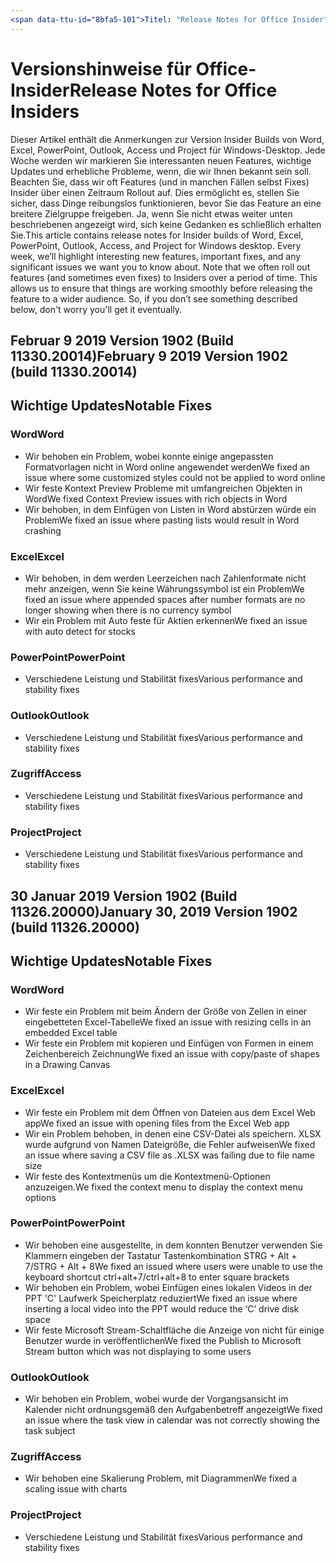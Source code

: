 ```yaml
---
<span data-ttu-id="8bfa5-101">Titel: "Release Notes for Office Insider" ms.author: Andrewmo Autor: Mikho Manager: Andrewmo ms.date: 2/11/2019 ms.audience: Win32 Fast ms.topic: Verweisen auf ms.service: Office 365 proplus Localization_priority: kritische ms.collection: RelNotes_ProPlus Beschreibung: "enthält Insider Fast Benutzergruppe mit der aktuellen Liste der wichtigsten neuen Features, Updates oder bekannte Probleme</span><span class="sxs-lookup"><span data-stu-id="8bfa5-101">title: "Release Notes for Office Insiders" ms.author: andrewmo author: mikho manager: andrewmo ms.date: 2/11/2019 ms.audience: Win32 Fast ms.topic: reference ms.service: o365-proplus- localization_priority: Critical ms.collection: RelNotes_ProPlus description: "Provides Insiders Fast audience with the latest list of key new features, fixes or known issues</span></span>
---
```


# <a name="release-notes-for-office-insiders"></a><span data-ttu-id="8bfa5-102">Versionshinweise für Office-Insider</span><span class="sxs-lookup"><span data-stu-id="8bfa5-102">Release Notes for Office Insiders</span></span>

<span data-ttu-id="8bfa5-p101">Dieser Artikel enthält die Anmerkungen zur Version Insider Builds von Word, Excel, PowerPoint, Outlook, Access und Project für Windows-Desktop. Jede Woche werden wir markieren Sie interessanten neuen Features, wichtige Updates und erhebliche Probleme, wenn, die wir Ihnen bekannt sein soll. Beachten Sie, dass wir oft Features (und in manchen Fällen selbst Fixes) Insider über einen Zeitraum Rollout auf. Dies ermöglicht es, stellen Sie sicher, dass Dinge reibungslos funktionieren, bevor Sie das Feature an eine breitere Zielgruppe freigeben. Ja, wenn Sie nicht etwas weiter unten beschriebenen angezeigt wird, sich keine Gedanken es schließlich erhalten Sie.</span><span class="sxs-lookup"><span data-stu-id="8bfa5-p101">This article contains release notes for Insider builds of Word, Excel, PowerPoint, Outlook, Access, and Project for Windows desktop. Every week, we’ll highlight interesting new features, important fixes, and any significant issues we want you to know about. Note that we often roll out features (and sometimes even fixes) to Insiders over a period of time. This allows us to ensure that things are working smoothly before releasing the feature to a wider audience. So, if you don’t see something described below, don't worry you'll get it eventually.</span></span>  

## <a name="february-9-2019-version-1902-build-1133020014"></a><span data-ttu-id="8bfa5-108">Februar 9 2019 Version 1902 (Build 11330.20014)</span><span class="sxs-lookup"><span data-stu-id="8bfa5-108">February 9 2019 Version 1902 (build 11330.20014)</span></span>


## <a name="notable-fixes"></a><span data-ttu-id="8bfa5-109">Wichtige Updates</span><span class="sxs-lookup"><span data-stu-id="8bfa5-109">Notable Fixes</span></span>

### <a name="word"></a><span data-ttu-id="8bfa5-110">Word</span><span class="sxs-lookup"><span data-stu-id="8bfa5-110">Word</span></span> 
- <span data-ttu-id="8bfa5-111">Wir behoben ein Problem, wobei konnte einige angepassten Formatvorlagen nicht in Word online angewendet werden</span><span class="sxs-lookup"><span data-stu-id="8bfa5-111">We fixed an issue where some customized styles could not be applied to word online</span></span>
- <span data-ttu-id="8bfa5-112">Wir feste Kontext Preview Probleme mit umfangreichen Objekten in Word</span><span class="sxs-lookup"><span data-stu-id="8bfa5-112">We fixed Context Preview issues with rich objects in Word</span></span>
- <span data-ttu-id="8bfa5-113">Wir behoben, in dem Einfügen von Listen in Word abstürzen würde ein Problem</span><span class="sxs-lookup"><span data-stu-id="8bfa5-113">We fixed an issue where pasting lists  would result in Word crashing</span></span>

### <a name="excel"></a><span data-ttu-id="8bfa5-114">Excel</span><span class="sxs-lookup"><span data-stu-id="8bfa5-114">Excel</span></span>
- <span data-ttu-id="8bfa5-115">Wir behoben, in dem werden Leerzeichen nach Zahlenformate nicht mehr anzeigen, wenn Sie keine Währungssymbol ist ein Problem</span><span class="sxs-lookup"><span data-stu-id="8bfa5-115">We fixed an issue where appended spaces after number formats are no longer showing when there is no currency symbol</span></span>
- <span data-ttu-id="8bfa5-116">Wir ein Problem mit Auto feste für Aktien erkennen</span><span class="sxs-lookup"><span data-stu-id="8bfa5-116">We fixed an issue with auto detect for stocks</span></span>

### <a name="powerpoint"></a><span data-ttu-id="8bfa5-117">PowerPoint</span><span class="sxs-lookup"><span data-stu-id="8bfa5-117">PowerPoint</span></span>
- <span data-ttu-id="8bfa5-118">Verschiedene Leistung und Stabilität fixes</span><span class="sxs-lookup"><span data-stu-id="8bfa5-118">Various performance and stability fixes</span></span>

### <a name="outlook"></a><span data-ttu-id="8bfa5-119">Outlook</span><span class="sxs-lookup"><span data-stu-id="8bfa5-119">Outlook</span></span>
- <span data-ttu-id="8bfa5-120">Verschiedene Leistung und Stabilität fixes</span><span class="sxs-lookup"><span data-stu-id="8bfa5-120">Various performance and stability fixes</span></span>

### <a name="access"></a><span data-ttu-id="8bfa5-121">Zugriff</span><span class="sxs-lookup"><span data-stu-id="8bfa5-121">Access</span></span>
- <span data-ttu-id="8bfa5-122">Verschiedene Leistung und Stabilität fixes</span><span class="sxs-lookup"><span data-stu-id="8bfa5-122">Various performance and stability fixes</span></span>

### <a name="project"></a><span data-ttu-id="8bfa5-123">Project</span><span class="sxs-lookup"><span data-stu-id="8bfa5-123">Project</span></span>
- <span data-ttu-id="8bfa5-124">Verschiedene Leistung und Stabilität fixes</span><span class="sxs-lookup"><span data-stu-id="8bfa5-124">Various performance and stability fixes</span></span>




## <a name="january-30-2019-version-1902-build-1132620000"></a><span data-ttu-id="8bfa5-125">30 Januar 2019 Version 1902 (Build 11326.20000)</span><span class="sxs-lookup"><span data-stu-id="8bfa5-125">January 30, 2019 Version 1902 (build 11326.20000)</span></span>


## <a name="notable-fixes"></a><span data-ttu-id="8bfa5-126">Wichtige Updates</span><span class="sxs-lookup"><span data-stu-id="8bfa5-126">Notable Fixes</span></span>

### <a name="word"></a><span data-ttu-id="8bfa5-127">Word</span><span class="sxs-lookup"><span data-stu-id="8bfa5-127">Word</span></span> 
- <span data-ttu-id="8bfa5-128">Wir feste ein Problem mit beim Ändern der Größe von Zellen in einer eingebetteten Excel-Tabelle</span><span class="sxs-lookup"><span data-stu-id="8bfa5-128">We fixed an issue with resizing cells in an embedded Excel table</span></span>
- <span data-ttu-id="8bfa5-129">Wir feste ein Problem mit kopieren und Einfügen von Formen in einem Zeichenbereich Zeichnung</span><span class="sxs-lookup"><span data-stu-id="8bfa5-129">We fixed an issue with copy/paste of shapes in a Drawing Canvas</span></span>

### <a name="excel"></a><span data-ttu-id="8bfa5-130">Excel</span><span class="sxs-lookup"><span data-stu-id="8bfa5-130">Excel</span></span>
- <span data-ttu-id="8bfa5-131">Wir feste ein Problem mit dem Öffnen von Dateien aus dem Excel Web app</span><span class="sxs-lookup"><span data-stu-id="8bfa5-131">We fixed an issue with opening files from the Excel Web app</span></span>
- <span data-ttu-id="8bfa5-132">Wir ein Problem behoben, in denen eine CSV-Datei als speichern. XLSX wurde aufgrund von Namen Dateigröße, die Fehler aufweisen</span><span class="sxs-lookup"><span data-stu-id="8bfa5-132">We fixed an issue where saving a CSV file as .XLSX was failing due to file name size</span></span>
- <span data-ttu-id="8bfa5-133">Wir feste des Kontextmenüs um die Kontextmenü-Optionen anzuzeigen.</span><span class="sxs-lookup"><span data-stu-id="8bfa5-133">We fixed the context menu to display the context menu options</span></span>

### <a name="powerpoint"></a><span data-ttu-id="8bfa5-134">PowerPoint</span><span class="sxs-lookup"><span data-stu-id="8bfa5-134">PowerPoint</span></span>
- <span data-ttu-id="8bfa5-135">Wir behoben eine ausgestellte, in dem konnten Benutzer verwenden Sie Klammern eingeben der Tastatur Tastenkombination STRG + Alt + 7/STRG + Alt + 8</span><span class="sxs-lookup"><span data-stu-id="8bfa5-135">We fixed an issued where users were unable to use the keyboard shortcut ctrl+alt+7/ctrl+alt+8 to enter square brackets</span></span>
- <span data-ttu-id="8bfa5-136">Wir behoben ein Problem, wobei Einfügen eines lokalen Videos in der PPT 'C' Laufwerk Speicherplatz reduziert</span><span class="sxs-lookup"><span data-stu-id="8bfa5-136">We fixed an issue where inserting a local video into the PPT would reduce the ‘C’ drive disk space</span></span>
- <span data-ttu-id="8bfa5-137">Wir feste Microsoft Stream-Schaltfläche die Anzeige von nicht für einige Benutzer wurde in veröffentlichen</span><span class="sxs-lookup"><span data-stu-id="8bfa5-137">We fixed the Publish to Microsoft Stream button which was not displaying to some users</span></span>

### <a name="outlook"></a><span data-ttu-id="8bfa5-138">Outlook</span><span class="sxs-lookup"><span data-stu-id="8bfa5-138">Outlook</span></span>
- <span data-ttu-id="8bfa5-139">Wir behoben ein Problem, wobei wurde der Vorgangsansicht im Kalender nicht ordnungsgemäß den Aufgabenbetreff angezeigt</span><span class="sxs-lookup"><span data-stu-id="8bfa5-139">We fixed an issue where the task view in calendar was  not correctly showing the task subject</span></span>

### <a name="access"></a><span data-ttu-id="8bfa5-140">Zugriff</span><span class="sxs-lookup"><span data-stu-id="8bfa5-140">Access</span></span>
- <span data-ttu-id="8bfa5-141">Wir behoben eine Skalierung Problem, mit Diagrammen</span><span class="sxs-lookup"><span data-stu-id="8bfa5-141">We fixed a scaling issue with charts</span></span>

### <a name="project"></a><span data-ttu-id="8bfa5-142">Project</span><span class="sxs-lookup"><span data-stu-id="8bfa5-142">Project</span></span>
- <span data-ttu-id="8bfa5-143">Verschiedene Leistung und Stabilität fixes</span><span class="sxs-lookup"><span data-stu-id="8bfa5-143">Various performance and stability fixes</span></span>
